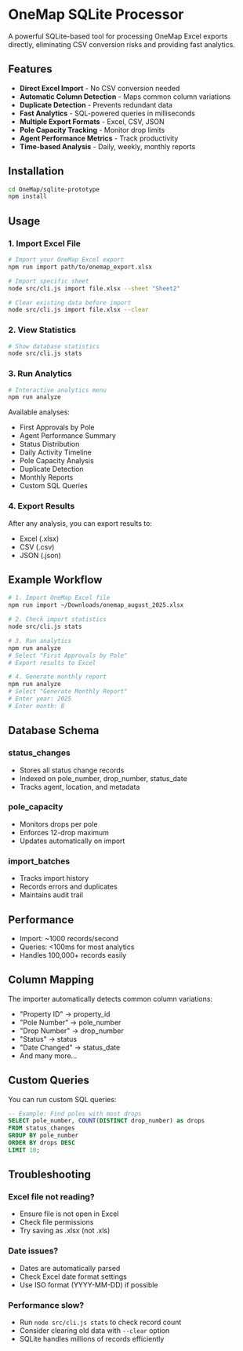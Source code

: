 # OneMap SQLite Processor

A powerful SQLite-based tool for processing OneMap Excel exports directly, eliminating CSV conversion risks and providing fast analytics.

## Features

- **Direct Excel Import** - No CSV conversion needed
- **Automatic Column Detection** - Maps common column variations
- **Duplicate Detection** - Prevents redundant data
- **Fast Analytics** - SQL-powered queries in milliseconds
- **Multiple Export Formats** - Excel, CSV, JSON
- **Pole Capacity Tracking** - Monitor drop limits
- **Agent Performance Metrics** - Track productivity
- **Time-based Analysis** - Daily, weekly, monthly reports

## Installation

```bash
cd OneMap/sqlite-prototype
npm install
```

## Usage

### 1. Import Excel File

```bash
# Import your OneMap Excel export
npm run import path/to/onemap_export.xlsx

# Import specific sheet
node src/cli.js import file.xlsx --sheet "Sheet2"

# Clear existing data before import
node src/cli.js import file.xlsx --clear
```

### 2. View Statistics

```bash
# Show database statistics
node src/cli.js stats
```

### 3. Run Analytics

```bash
# Interactive analytics menu
npm run analyze
```

Available analyses:
- First Approvals by Pole
- Agent Performance Summary
- Status Distribution
- Daily Activity Timeline
- Pole Capacity Analysis
- Duplicate Detection
- Monthly Reports
- Custom SQL Queries

### 4. Export Results

After any analysis, you can export results to:
- Excel (.xlsx)
- CSV (.csv)
- JSON (.json)

## Example Workflow

```bash
# 1. Import OneMap Excel file
npm run import ~/Downloads/onemap_august_2025.xlsx

# 2. Check import statistics
node src/cli.js stats

# 3. Run analytics
npm run analyze
# Select "First Approvals by Pole"
# Export results to Excel

# 4. Generate monthly report
npm run analyze
# Select "Generate Monthly Report"
# Enter year: 2025
# Enter month: 8
```

## Database Schema

### status_changes
- Stores all status change records
- Indexed on pole_number, drop_number, status_date
- Tracks agent, location, and metadata

### pole_capacity
- Monitors drops per pole
- Enforces 12-drop maximum
- Updates automatically on import

### import_batches
- Tracks import history
- Records errors and duplicates
- Maintains audit trail

## Performance

- Import: ~1000 records/second
- Queries: <100ms for most analytics
- Handles 100,000+ records easily

## Column Mapping

The importer automatically detects common column variations:
- "Property ID" → property_id
- "Pole Number" → pole_number
- "Drop Number" → drop_number
- "Status" → status
- "Date Changed" → status_date
- And many more...

## Custom Queries

You can run custom SQL queries:

```sql
-- Example: Find poles with most drops
SELECT pole_number, COUNT(DISTINCT drop_number) as drops
FROM status_changes
GROUP BY pole_number
ORDER BY drops DESC
LIMIT 10;
```

## Troubleshooting

### Excel file not reading?
- Ensure file is not open in Excel
- Check file permissions
- Try saving as .xlsx (not .xls)

### Date issues?
- Dates are automatically parsed
- Check Excel date format settings
- Use ISO format (YYYY-MM-DD) if possible

### Performance slow?
- Run `node src/cli.js stats` to check record count
- Consider clearing old data with `--clear` option
- SQLite handles millions of records efficiently